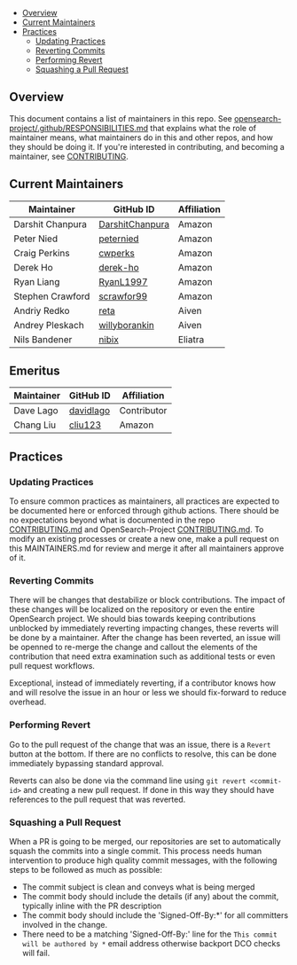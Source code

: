 - [Overview](#overview)
- [Current Maintainers](#current-maintainers)
- [Practices](#practices)
  - [Updating Practices](#updating-practices)
  - [Reverting Commits](#reverting-commits)
  - [Performing Revert](#performing-revert)
  - [Squashing a Pull Request](#squashing-a-pull-request)

## Overview

This document contains a list of maintainers in this repo. See [opensearch-project/.github/RESPONSIBILITIES.md](https://github.com/opensearch-project/.github/blob/main/RESPONSIBILITIES.md#maintainer-responsibilities) that explains what the role of maintainer means, what maintainers do in this and other repos, and how they should be doing it. If you're interested in contributing, and becoming a maintainer, see [CONTRIBUTING](CONTRIBUTING.md).

## Current Maintainers

| Maintainer       | GitHub ID                                             | Affiliation |
|------------------|-------------------------------------------------------|-------------|
| Darshit Chanpura | [DarshitChanpura](https://github.com/DarshitChanpura) | Amazon      |
| Peter Nied       | [peternied](https://github.com/peternied)             | Amazon      |
| Craig Perkins    | [cwperks](https://github.com/cwperks)                 | Amazon      |
| Derek Ho         | [derek-ho](https://github.com/derek-ho)               | Amazon      |
| Ryan Liang       | [RyanL1997](https://github.com/RyanL1997)             | Amazon      |
| Stephen Crawford | [scrawfor99](https://github.com/stephen-crawford)     | Amazon      |
| Andriy Redko     | [reta](https://github.com/reta)                       | Aiven       |
| Andrey Pleskach  | [willyborankin](https://github.com/willyborankin)     | Aiven       |
| Nils Bandener    | [nibix](https://github.com/nibix)                     | Eliatra     |

## Emeritus

| Maintainer | GitHub ID                                 | Affiliation |
|------------|-------------------------------------------|-------------|
| Dave Lago  | [davidlago](https://github.com/davidlago) | Contributor |
| Chang Liu  | [cliu123](https://github.com/cliu123)     | Amazon      |

## Practices

### Updating Practices

To ensure common practices as maintainers, all practices are expected to be documented here or enforced through github actions. There should be no expectations beyond what is documented in the repo [CONTRIBUTING.md](./CONTRIBUTING.md) and OpenSearch-Project [CONTRIBUTING.md](https://github.com/opensearch-project/.github/blob/main/CONTRIBUTING.md). To modify an existing processes or create a new one, make a pull request on this MAINTAINERS.md for review and merge it after all maintainers approve of it.

### Reverting Commits

There will be changes that destabilize or block contributions.  The impact of these changes will be localized on the repository or even the entire OpenSearch project.  We should bias towards keeping contributions unblocked by immediately reverting impacting changes, these reverts will be done by a maintainer.  After the change has been reverted, an issue will be openned to re-merge the change and callout the elements of the contribution that need extra examination such as additional tests or even pull request workflows.

Exceptional, instead of immediately reverting, if a contributor knows how and will resolve the issue in an hour or less we should fix-forward to reduce overhead.

### Performing Revert

Go to the pull request of the change that was an issue, there is a `Revert` button at the bottom.  If there are no conflicts to resolve, this can be done immediately bypassing standard approval.

Reverts can also be done via the command line using `git revert <commit-id>` and creating a new pull request.  If done in this way they should have references to the pull request that was reverted.

### Squashing a Pull Request

When a PR is going to be merged, our repositories are set to automatically squash the commits into a single commit.  This process needs human intervention to produce high quality commit messages, with the following steps to be followed as much as possible:

- The commit subject is clean and conveys what is being merged
- The commit body should include the details (if any) about the commit, typically inline with the PR description
- The commit body should include the 'Signed-Off-By:*' for all committers involved in the change.
- There need to be a matching 'Signed-Off-By:' line for the `This commit will be authored by *` email address otherwise backport DCO checks will fail.
